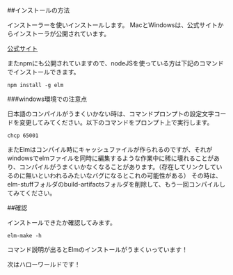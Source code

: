 ##インストールの方法

インストーラーを使いインストールします。
MacとWindowsは、公式サイトからインストーラが公開されています。

[公式サイト](http://elm-lang.org/install)

またnpmにも公開されていますので、nodeJSを使っている方は下記のコマンドでインストールできます。

```
npm install -g elm
```

###windows環境での注意点

日本語のコンパイルがうまくいかない時は、コマンドプロンプトの設定文字コードを変更してみてください。以下のコマンドをプロンプト上で実行します。

```
chcp 65001
```

またElmはコンパイル時にキャッシュファイルが作られるのですが、それがwindowsでelmファイルを同時に編集するような作業中に稀に壊れることがあり、コンパイルがうまくいかなくなることがあります。（存在してリンクしているのに無いといわれるみたいなバグになるとこれの可能性がある）
その時は、elm-stuffフォルダのbuild-artifactsフォルダを削除して、もう一回コンパイルしてみてください。


##確認

インストールできたか確認してみます。

```
elm-make -h
```

コマンド説明が出るとElmのインストールがうまくいっています！

次はハローワールドです！